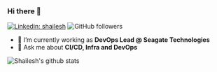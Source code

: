 ### Hi there 👋

[![Linkedin: shailesh](https://img.shields.io/badge/-shailesh-blue?style=flat-square&logo=Linkedin&logoColor=white&link=https://www.linkedin.com/in/shaileshvaidya/)](https://www.linkedin.com/in/shaileshvaidya/)
![GitHub followers](https://img.shields.io/github/followers/shailesh-vaidya?label=Follow&style=social)

- 🔭 I’m currently working as **DevOps Lead @ Seagate Technologies**
- 💬 Ask me about **CI/CD, Infra and DevOps**

![Shailesh's github stats](https://github-readme-stats.vercel.app/api?username=shailesh-vaidya&show_icons=true&hide_border=true&theme=dark)
